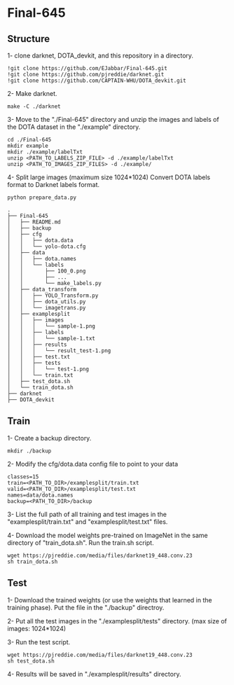 # Final-645

## Structure

1- clone darknet, DOTA_devkit, and this repository in a directory.
  ```
  !git clone https://github.com/EJabbar/Final-645.git
  !git clone https://github.com/pjreddie/darknet.git
  !git clone https://github.com/CAPTAIN-WHU/DOTA_devkit.git
  
  ```
 2- Make darknet.
 
  ```
  make -C ./darknet
  
  ```
  3- Move to the "./Final-645" directory and unzip the images and labels of the DOTA dataset in the "./example" directory.
  
  ```
  cd ./Final-645
  mkdir example
  mkdir ./example/labelTxt
  unzip <PATH_TO_LABELS_ZIP_FILE> -d ./example/labelTxt
  unzip <PATH_TO_IMAGES_ZIP_FILES> -d ./example/
  
  ```
  
 4- Split large images (maximum size 1024*1024)
    Convert DOTA labels format to Darknet labels format.

  ```
  python prepare_data.py
  
  ```

  ```
.
├── Final-645
│   ├── README.md
│   ├── backup
│   ├── cfg
│   │   ├── dota.data
│   │   └── yolo-dota.cfg
│   ├── data
│   │   ├── dota.names
│   │   └── labels
│   │       ├── 100_0.png
│   │       ├── ...
│   │       └── make_labels.py
│   ├── data_transform
│   │   ├── YOLO_Transform.py
│   │   ├── dota_utils.py
│   │   └── imagetrans.py
│   ├── examplesplit
│   │   ├── images
│   │   │   └── sample-1.png
│   │   ├── labels
│   │   │   └── sample-1.txt
│   │   ├── results
│   │   │   └── result_test-1.png
│   │   ├── test.txt
│   │   ├── tests
│   │   │   └── test-1.png
│   │   └── train.txt
│   ├── test_dota.sh
│   └── train_dota.sh
├── darknet
├── DOTA_devkit

  ```

## Train

1- Create a backup directory.
  ```
  mkdir ./backup
  ```
2- Modify the cfg/dota.data config file to point to your data
  ```
  classes=15
  train=<PATH_TO_DIR>/examplesplit/train.txt
  valid=<PATH_TO_DIR>/examplesplit/test.txt
  names=data/dota.names
  backup=<PATH_TO_DIR>/backup
  
  ```
3- List the full path of all training and test images in the "examplesplit/train.txt" and "examplesplit/test.txt" files. 

4- Download the model weights pre-trained on ImageNet in the same directory of "train_dota.sh".
   Run the train.sh script.

  ```
  wget https://pjreddie.com/media/files/darknet19_448.conv.23
  sh train_dota.sh 
  
  ```
  
 
## Test

1- Download the trained weights (or use the weights that learned in the training phase). Put the file in the "./backup" directroy.

2- Put all the test images in the "./examplesplit/tests" directory. (max size of images: 1024*1024)

3- Run the test script.


  ```
  wget https://pjreddie.com/media/files/darknet19_448.conv.23
  sh test_dota.sh
  
  ```
4- Results will be saved in "./examplesplit/results" directory.
